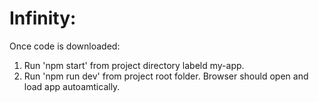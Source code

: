 # Infinity:

Once code is downloaded:
1.  Run 'npm start' from project directory labeld my-app.
2.  Run 'npm run dev' from project root folder. 
Browser should open and load app autoamtically.
